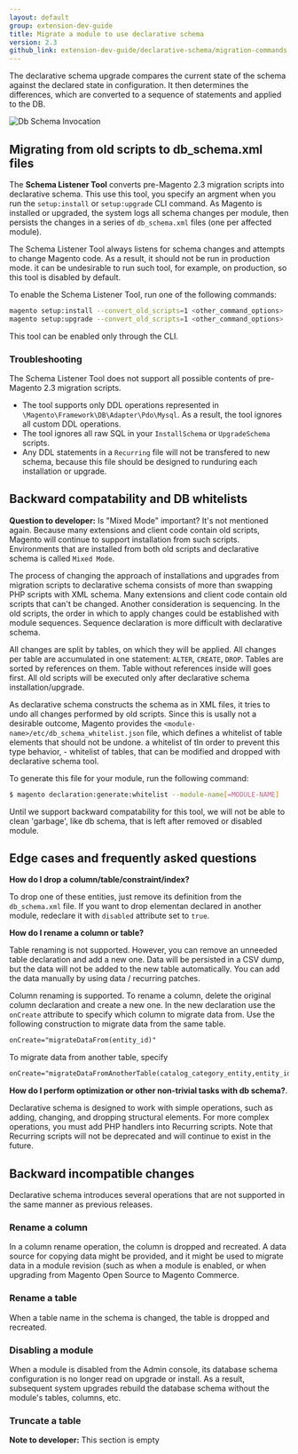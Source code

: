 ```yaml
---
layout: default
group: extension-dev-guide
title: Migrate a module to use declarative schema
version: 2.3
github_link: extension-dev-guide/declarative-schema/migration-commands.md
---
```


The declarative schema upgrade compares the current state of the schema against the declared state in configuration. It then determines the differences, which are converted to a sequence of statements and applied to the DB.

![Db Schema Invocation]({{page.baseurl}}extension-dev-guide/declarative-schema/images/declarative-schema-invocation.png)

## Migrating from old scripts to  db_schema.xml files

The **Schema Listener Tool** converts pre-Magento 2.3 migration scripts into declarative schema. This use this tool, you specify an argment when you run the `setup:install` or `setup:upgrade` CLI command. As Magento is installed or upgraded, the system logs all schema changes per module, then persists the changes in a series of `db_schema.xml` files (one per affected module).

The Schema Listener Tool always listens for schema changes and attempts to change Magento code. As a result, it should not be run in production mode.  it can be undesirable to run such tool, for example, on production, so this tool is disabled by default.

To enable the Schema Listener Tool, run one of the following commands:

```bash
magento setup:install --convert_old_scripts=1 <other_command_options>
magento setup:upgrade --convert_old_scripts=1 <other_command_options>
```

<div class="bs-callout bs-callout-info" id="info" markdown="1">
This tool can be enabled only through the CLI.
</div>

### Troubleshooting

The Schema Listener Tool does not support all possible contents of pre-Magento 2.3 migration scripts.

* The tool supports only DDL operations represented in `\Magento\Framework\DB\Adapter\Pdo\Mysql`. As a result, the tool ignores all custom DDL operations.
* The tool ignores all raw SQL in your `InstallSchema` or `UpgradeSchema` scripts.
* Any DDL statements in a `Recurring` file will not be transfered to new schema, because this file should be designed to runduring each installation or upgrade.

## Backward compatability and DB whitelists

**Question to developer:** Is "Mixed Mode" important? It's not mentioned again.
Because many extensions and client code contain old scripts, Magento will continue to support installation from such scripts. Environments that are installed from both old scripts and declarative schema is called `Mixed Mode`.


The process of changing the approach of installations and upgrades from migration scripts to declarative schema consists of more than swapping PHP scripts with XML schema. Many extensions and client code contain old scripts that can't be changed. Another consideration is sequencing. In the old scripts, the order in which to apply changes could be established with module sequences. Sequence declaration is more difficult with declarative schema.

All changes are split by tables, on which they will be applied. All changes per table are accumulated in one statement: `ALTER`, `CREATE`, `DROP`. Tables are sorted by references on them. Table without references inside will goes first. All old scripts will be executed only after declarative schema installation/upgrade.

As declarative schema constructs the schema as in XML files, it tries to undo all changes performed by old scripts. Since this is usally not a desirable outcome, Magento provides the `<module-name>/etc/db_schema_whitelist.json` file, which defines a whitelist of table elements that should not be undone.  a whitelist of tIn order to prevent this type behavior, - whitelist of tables, that can be modified and dropped with declarative schema tool.

To generate this file for your module, run the following command:

```bash
$ magento declaration:generate:whitelist --module-name[=MODULE-NAME]
```

Until we support backward compatability for this tool, we will not be able to clean 'garbage', like db schema, that is left after removed or disabled module.

## Edge cases and frequently asked questions

**How do I drop a column/table/constraint/index?**

To drop one of these entities, just remove its definition from the `db_schema.xml` file. If you want to drop elementan declared in another module, redeclare it with `disabled` attribute set to `true`.

**How do I rename a column or table?**

Table renaming is not supported. However, you can remove an unneeded table declaration and add a new one. Data will be persisted in a CSV dump, but the data will not be added to the new table automatically. You can add the data manually by using data / recurring patches.

Column renaming is supported. To rename a column, delete the original column declaration and create a new one. In the new declaration use the `onCreate` attribute to specify which column to migrate data from. Use the following construction to migrate data from the same table.

```xml
onCreate="migrateDataFrom(entity_id)"
```

To migrate data from another table, specify

```xml
onCreate="migrateDataFromAnotherTable(catalog_category_entity,entity_id)"
```

**How do I perform optimization or other non-trivial tasks with db schema?**.

Declarative schema is designed to work with simple operations, such as adding, changing, and dropping structural elements. For more complex operations, you must add PHP handlers into Recurring scripts. Note that Recurring scripts will not be deprecated and will continue to exist in the future.

## Backward incompatible changes

Declarative schema introduces several operations that are not supported in the same manner as previous releases.

### Rename a column

In a column rename operation, the column is dropped and recreated. A data source for copying data might be provided, and it might be used to migrate data in a module revision (such as when a module is enabled, or when upgrading from Magento Open Source to Magento Commerce.

### Rename a table

When a table name in the schema is changed, the table is dropped and recreated.

### Disabling a module

When a module is disabled from the Admin console, its database schema configuration is no longer read on upgrade or install. As a result, subsequent system upgrades rebuild the database schema without the module's tables, columns, etc.

### Truncate a table

**Note to developer:** This section is empty
